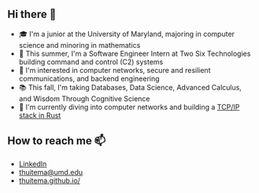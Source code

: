 ## Hi there 👋
- 🎓 I'm a junior at the University of Maryland, majoring in computer science and minoring in mathematics
- 💼 This summer, I'm a Software Engineer Intern at Two Six Technologies building command and control (C2) systems
- 🧐 I'm interested in computer networks, secure and resilient communications, and backend engineering
- 📚 This fall, I'm taking Databases, Data Science, Advanced Calculus, and Wisdom Through Cognitive Science
- 🔨 I'm currently diving into computer networks and building a [TCP/IP stack in Rust](https://github.com/THuitema/TCP-IP-Stack)

## How to reach me 📫
- [LinkedIn](https://www.linkedin.com/in/thomas-huitema/)
- thuitema@umd.edu
- [thuitema.github.io/](https://thuitema.github.io/)
